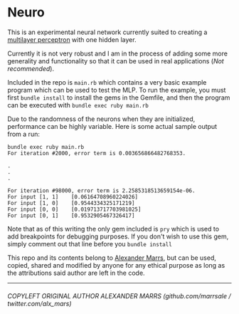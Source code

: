 # Neuro

This is an experimental neural network currently suited to creating a [multilayer perceptron](http://en.wikipedia.org/wiki/Multilayer_perceptron) with one hidden layer.  

Currently it is not very robust and I am in the process of adding some more generality and functionality so that it can be used in real applications (*Not recommended*).

Included in the repo is `main.rb` which contains a very basic example program which can be used to test the MLP.  To run the example, you must first
```bundle install```
to install the gems in the Gemfile, and then the program can be executed with
```bundle exec ruby main.rb```

Due to the randomness of the neurons when they are initialized, performance can be highly variable.  Here is some actual sample output from a run:

```
bundle exec ruby main.rb
For iteration #2000, error term is 0.003656866482768353.

.
.
.

For iteration #98000, error term is 2.2585318513659154e-06.
For input [1, 1]	[0.06164708960224026]
For input [1, 0]	[0.9544334325171219]
For input [0, 0]	[0.019713717703981025]
For input [0, 1]	[0.9532905467326417]
```

Note that as of this writing the only gem included is `pry` which is used to add breakpoints for debugging purposes.  If you don't wish to use this gem, simply comment out that line before you `bundle install`

This repo and its contents belong to [Alexander Marrs](github.com/marrsale), but can be used, copied, shared and modified by anyone for any ethical purpose as long as the attributions said author are left in the code.
___
###### COPYLEFT ORIGINAL AUTHOR ALEXANDER MARRS (github.com/marrsale / twitter.com/alx_mars)
